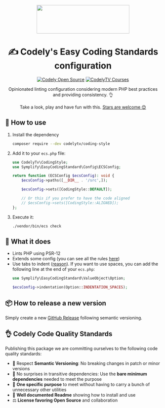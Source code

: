 <p align="center">
  <a href="https://codely.com">
    <img src="https://user-images.githubusercontent.com/10558907/170513882-a09eee57-7765-4ca4-b2dd-3c2e061fdad0.png" width="300px" height="92px"/>
  </a>
</p>

<h1 align="center">
  ✍️ Codely's Easy Coding Standards configuration
</h1>

<p align="center">
    <a href="https://github.com/CodelyTV"><img src="https://img.shields.io/badge/CodelyTV-OS-green.svg?style=flat-square" alt="Codely Open Source"/></a>
    <a href="https://pro.codely.com"><img src="https://img.shields.io/badge/CodelyTV-PRO-black.svg?style=flat-square" alt="CodelyTV Courses"/></a>
</p>

<p align="center">
  Opinionated linting configuration considering modern PHP best practices and providing consistency. 👌
  <br />
  <br />
  Take a look, play and have fun with this.
  <a href="https://github.com/CodelyTV/php-coding_style-codely/stargazers">Stars are welcome 😊</a>
</p>

## 👀 How to use

1. Install the dependency
    ```sh
    composer require --dev codelytv/coding-style
    ```
2. Add it to your `ecs.php` file:
    ```php
    use CodelyTv\CodingStyle;
    use Symplify\EasyCodingStandard\Config\ECSConfig;

    return function (ECSConfig $ecsConfig): void {
        $ecsConfig->paths([__DIR__ . '/src',]);

        $ecsConfig->sets([CodingStyle::DEFAULT]);

        // Or this if you prefer to have the code aligned
        // $ecsConfig->sets([CodingStyle::ALIGNED]);
    };
    ```
3. Execute it:
    ```sh
    ./vendor/bin/ecs check
    ```

## 🤔 What it does

- Lints PHP using PSR-12
- Extends some config (you can see all the rules [here](src/coding_style.php))
- Use tabs to indent ([reason](https://www.youtube.com/watch?v=yD2T42zsP7c)). If you want to use spaces, you can add the
  following line at the end of your `ecs.php`:
    ```php
    use Symplify\EasyCodingStandard\ValueObject\Option;

	$ecsConfig->indentation(Option::INDENTATION_SPACES);
    ```

## 📦 How to release a new version

Simply create a new [GitHub Release](https://github.com/CodelyTV/php-coding_style-codely/releases/new) following
semantic versioning.

## 👌 Codely Code Quality Standards

Publishing this package we are committing ourselves to the following code quality standards:

- 🤝 Respect **Semantic Versioning**: No breaking changes in patch or minor versions
- 🤏 No surprises in transitive dependencies: Use the **bare minimum dependencies** needed to meet the purpose
- 🎯 **One specific purpose** to meet without having to carry a bunch of unnecessary other utilities
- 📖 **Well documented Readme** showing how to install and use
- ⚖️ **License favoring Open Source** and collaboration
